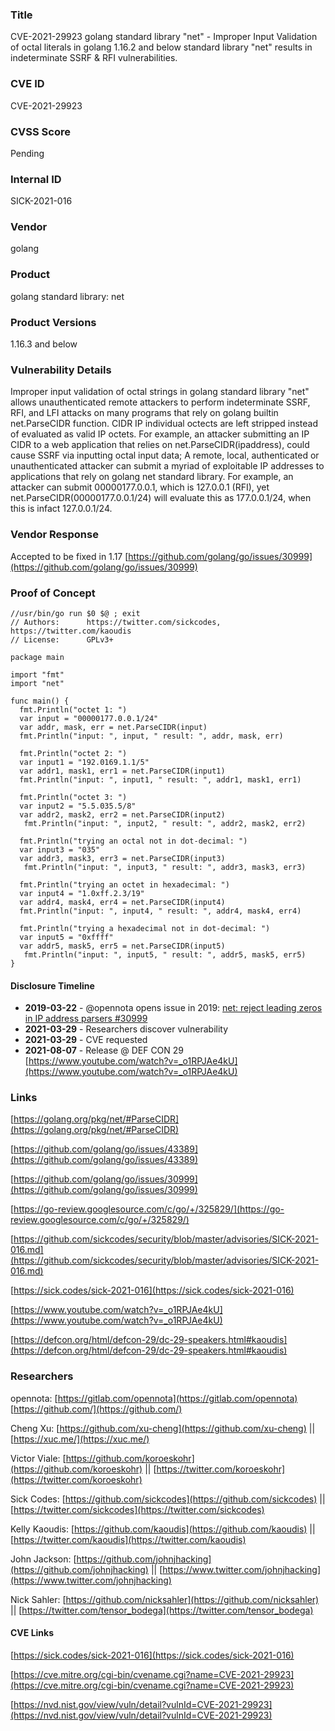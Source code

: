 ### Title
CVE-2021-29923 golang standard library "net" - Improper Input Validation of octal literals in golang 1.16.2 and below standard library "net" results in indeterminate SSRF & RFI vulnerabilities.

### CVE ID
CVE-2021-29923

### CVSS Score
Pending

### Internal ID
SICK-2021-016
        
### Vendor
golang
        
### Product
golang standard library: net

### Product Versions
1.16.3 and below

### Vulnerability Details

Improper input validation of octal strings in golang standard library "net" allows unauthenticated remote attackers to perform indeterminate SSRF, RFI, and LFI attacks on many programs that rely on golang builtin net.ParseCIDR function. CIDR IP individual octects are left stripped instead of evaluated as valid IP octets. For example, an attacker submitting an IP CIDR to a web application that relies on net.ParseCIDR(ipaddress), could cause SSRF via inputting octal input data; A remote, local, authenticated or unauthenticated attacker can submit a myriad of exploitable IP addresses to applications that rely on golang net standard library. For example, an attacker can submit 00000177.0.0.1, which is 127.0.0.1 (RFI), yet net.ParseCIDR(00000177.0.0.1/24) will evaluate this as 177.0.0.1/24, when this is infact 127.0.0.1/24.

### Vendor Response
Accepted to be fixed in 1.17 [https://github.com/golang/go/issues/30999](https://github.com/golang/go/issues/30999)

### Proof of Concept

```golang
//usr/bin/go run $0 $@ ; exit
// Authors:      https://twitter.com/sickcodes, https://twitter.com/kaoudis
// License:      GPLv3+

package main

import "fmt"
import "net"

func main() {
  fmt.Println("octet 1: ")
  var input = "00000177.0.0.1/24"
  var addr, mask, err = net.ParseCIDR(input)
  fmt.Println("input: ", input, " result: ", addr, mask, err)

  fmt.Println("octet 2: ")
  var input1 = "192.0169.1.1/5"
  var addr1, mask1, err1 = net.ParseCIDR(input1)
  fmt.Println("input: ", input1, " result: ", addr1, mask1, err1)

  fmt.Println("octet 3: ")
  var input2 = "5.5.035.5/8"
  var addr2, mask2, err2 = net.ParseCIDR(input2)
   fmt.Println("input: ", input2, " result: ", addr2, mask2, err2)

  fmt.Println("trying an octal not in dot-decimal: ")
  var input3 = "035"
  var addr3, mask3, err3 = net.ParseCIDR(input3)
   fmt.Println("input: ", input3, " result: ", addr3, mask3, err3)

  fmt.Println("trying an octet in hexadecimal: ")
  var input4 = "1.0xff.2.3/19"
  var addr4, mask4, err4 = net.ParseCIDR(input4)
  fmt.Println("input: ", input4, " result: ", addr4, mask4, err4)

  fmt.Println("trying a hexadecimal not in dot-decimal: ")
  var input5 = "0xffff"
  var addr5, mask5, err5 = net.ParseCIDR(input5)
   fmt.Println("input: ", input5, " result: ", addr5, mask5, err5)
}

```

#### Disclosure Timeline
* **2019-03-22** - @opennota opens issue in 2019: [net: reject leading zeros in IP address parsers #30999](https://github.com/golang/go/issues/30999)
* **2021-03-29** - Researchers discover vulnerability
* **2021-03-29** - CVE requested
* **2021-08-07** - Release @ DEF CON 29 [https://www.youtube.com/watch?v=_o1RPJAe4kU](https://www.youtube.com/watch?v=_o1RPJAe4kU)


### Links

[https://golang.org/pkg/net/#ParseCIDR](https://golang.org/pkg/net/#ParseCIDR)

[https://github.com/golang/go/issues/43389](https://github.com/golang/go/issues/43389)

[https://github.com/golang/go/issues/30999](https://github.com/golang/go/issues/30999)

[https://go-review.googlesource.com/c/go/+/325829/](https://go-review.googlesource.com/c/go/+/325829/)

[https://github.com/sickcodes/security/blob/master/advisories/SICK-2021-016.md](https://github.com/sickcodes/security/blob/master/advisories/SICK-2021-016.md)

[https://sick.codes/sick-2021-016](https://sick.codes/sick-2021-016)

[https://www.youtube.com/watch?v=_o1RPJAe4kU](https://www.youtube.com/watch?v=_o1RPJAe4kU)

[https://defcon.org/html/defcon-29/dc-29-speakers.html#kaoudis](https://defcon.org/html/defcon-29/dc-29-speakers.html#kaoudis)

### Researchers

opennota: [https://gitlab.com/opennota](https://gitlab.com/opennota) [https://github.com/](https://github.com/)

Cheng Xu: [https://github.com/xu-cheng](https://github.com/xu-cheng) || [https://xuc.me/](https://xuc.me/)

Victor Viale: [https://github.com/koroeskohr](https://github.com/koroeskohr) || [https://twitter.com/koroeskohr](https://twitter.com/koroeskohr)

Sick Codes: [https://github.com/sickcodes](https://github.com/sickcodes) || [https://twitter.com/sickcodes](https://twitter.com/sickcodes)

Kelly Kaoudis: [https://github.com/kaoudis](https://github.com/kaoudis) || [https://twitter.com/kaoudis](https://twitter.com/kaoudis)

John Jackson: [https://github.com/johnjhacking](https://github.com/johnjhacking) || [https://www.twitter.com/johnjhacking](https://www.twitter.com/johnjhacking)

Nick Sahler: [https://github.com/nicksahler](https://github.com/nicksahler) || [https://twitter.com/tensor_bodega](https://twitter.com/tensor_bodega)

#### CVE Links

[https://sick.codes/sick-2021-016](https://sick.codes/sick-2021-016)

[https://cve.mitre.org/cgi-bin/cvename.cgi?name=CVE-2021-29923](https://cve.mitre.org/cgi-bin/cvename.cgi?name=CVE-2021-29923)

[https://nvd.nist.gov/view/vuln/detail?vulnId=CVE-2021-29923](https://nvd.nist.gov/view/vuln/detail?vulnId=CVE-2021-29923)
